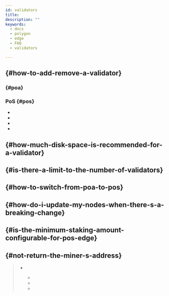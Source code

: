```yaml
---
id: validators
title:
description: ""
keywords:
  - docs
  - polygon
  - edge
  - FAQ
  - validators

---
```


##  {#how-to-add-remove-a-validator}

###  {#poa}


### PoS {#pos}



-
-
-
-



##  {#how-much-disk-space-is-recommended-for-a-validator}




##  {#is-there-a-limit-to-the-number-of-validators}





##  {#how-to-switch-from-poa-to-pos}



##  {#how-do-i-update-my-nodes-when-there-s-a-breaking-change}



##  {#is-the-minimum-staking-amount-configurable-for-pos-edge}



##  {#not-return-the-miner-s-address}





<blockquote><ul>
<li></li>
<ul>
<li></li>
<li></li>
<li></li>
</ul>

</ul>

</blockquote>



